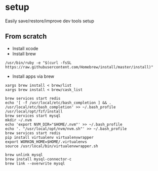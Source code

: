 # setup
Easily save/restore/improve dev tools setup

## From scratch

- Install xcode
- Install brew
```
/usr/bin/ruby -e "$(curl -fsSL https://raw.githubusercontent.com/Homebrew/install/master/install)"
```
- Install apps via brew
```
xargs brew install < brew/list
xargs brew install < brew/cask_list

brew services start redis
echo '[ -f /usr/local/etc/bash_completion ] && . /usr/local/etc/bash_completion' >> ~/.bash_profile
/usr/local/opt/fzf/install
brew services start mysql
mkdir ~/.nvm
echo 'export NVM_DIR="$HOME/.nvm"' >> ~/.bash_profile
echo '. "/usr/local/opt/nvm/nvm.sh"' >> ~/.bash_profile
brew services start redis
pip install virtualenv virtualenvwrapper
export WORKON_HOME=$HOME/.virtualenvs
source /usr/local/bin/virtualenvwrapper.sh
```

```
brew unlink mysql
brew install mysql-connector-c
brew link --overwrite mysql
```
